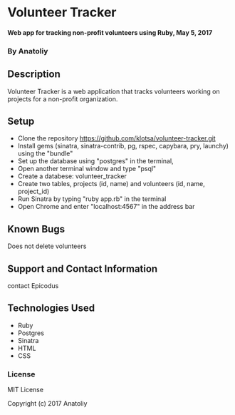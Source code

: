 # Volunteer Tracker

#### Web app for tracking non-profit volunteers using Ruby, May 5, 2017

### By Anatoliy

## Description

Volunteer Tracker is a web application that tracks volunteers working on projects for a non-profit organization.

## Setup
* Clone the repository https://github.com/klotsa/volunteer-tracker.git
* Install gems (sinatra, sinatra-contrib, pg, rspec, capybara, pry, launchy) using the "bundle"
* Set up the database using "postgres" in the terminal,
* Open another terminal window and type "psql"
* Create a databese: volunteer_tracker
* Create two tables, projects (id, name) and volunteers (id, name, project_id)
* Run Sinatra by typing "ruby app.rb" in the terminal
* Open Chrome and enter "localhost:4567" in the address bar

## Known Bugs

Does not delete volunteers

## Support and Contact Information

contact Epicodus

## Technologies Used

* Ruby
* Postgres
* Sinatra
* HTML
* CSS

### License

MIT License


Copyright (c) 2017 Anatoliy
